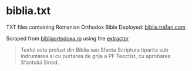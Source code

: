 # biblia.txt
TXT files containing Romanian Orthodox Bible
Deployed: [biblia.tra1an.com](http://biblia.tra1an.com/)

Scraped from [bibliaortodoxa.ro](http://www.bibliaortodoxa.ro/) using the [extractor](extractor.py)

> Textul este preluat din Biblia sau Sfanta Scriptura tiparita sub indrumarea si cu purtarea de grija a PF Teoctist, cu aprobarea Sfantului Sinod. 
